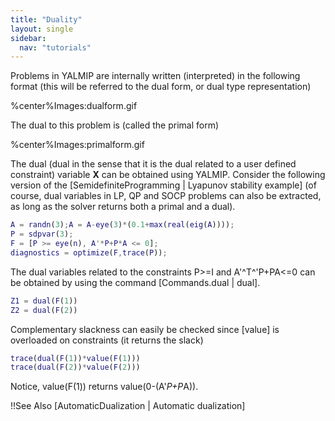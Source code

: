 ```yaml
---
title: "Duality"
layout: single
sidebar:
  nav: "tutorials"
---
```



Problems in YALMIP are internally written (interpreted) in the following format (this will be referred to the dual form, or dual type representation)

%center%Images:dualform.gif

The dual to this problem is (called the primal form)

%center%Images:primalform.gif

The dual (dual in the sense that it is the dual related to a user defined constraint) variable **X** can be obtained using YALMIP. Consider the following version of the [SemidefiniteProgramming | Lyapunov stability example] (of course, dual variables in LP, QP and SOCP problems can also be extracted, as long as the solver returns both a primal and a dual).
````matlab
A = randn(3);A = A-eye(3)*(0.1+max(real(eig(A))));
P = sdpvar(3);
F = [P >= eye(n), A'*P+P*A <= 0];
diagnostics = optimize(F,trace(P));
````

The dual variables related to the constraints P>=I and A'^T^'P+PA<=0 can be obtained by using the command [Commands.dual | dual].
````matlab
Z1 = dual(F(1))
Z2 = dual(F(2))
````

Complementary slackness can easily be checked since [value] is overloaded on constraints (it returns the slack)
````matlab
trace(dual(F(1))*value(F(1)))
trace(dual(F(2))*value(F(2)))
````

Notice, value(F(1)) returns value(0-(A'*P+P*A)).

!!See Also
[AutomaticDualization | Automatic dualization]

